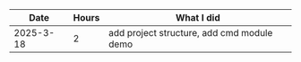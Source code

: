 | Date      | Hours | What I did                                 |
|-----------|-------|--------------------------------------------|
| 2025-3-18 | 2     | add project structure, add cmd module demo |